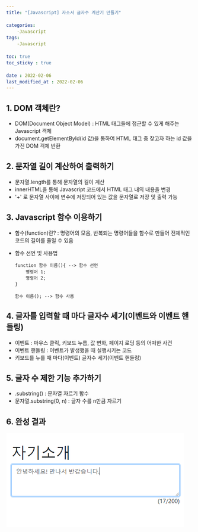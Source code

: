 ```yaml
---
title: "[Javascript] 자소서 글자수 계산기 만들기"

categories:
    -Javascript
tags:
    -Javascript

toc: true
toc_sticky : true

date : 2022-02-06
last_modified_at : 2022-02-06
---
```



## 1. DOM 객체란?
  - DOM(Document Object Model) : HTML 태그들에 접근할 수 있게 해주는 Javascript 객체
  - document.getElementById(id 값)을 통하여 HTML 태그 중 찾고자 하는 id 값을 가진 DOM 객체 반환
    <script src="https://gist.github.com/Namsang710/cd39b9102807465a0b5facf098afae99.js"></script>

## 2. 문자열 길이 계산하여 출력하기
  - 문자열.length를 통해 문자열의 길이 계산
  - innerHTML을 통해 Javascript 코드에서 HTML 태그 내의 내용을 변경
  - '+' 로 문자열 사이에 변수에 저장되어 있는 값을 문자열로 저장 및 출력 가능 
    <script src="https://gist.github.com/Namsang710/6b39c05cd9b66ca3d176807b5bd212cd.js"></script>

## 3. Javascript 함수 이용하기
  - 함수(function)란? : 명령어의 모음, 반복되는 명령어들을 함수로 만들어 전체적인 코드의 길이를 줄일 수 있음
  - 함수 선언 및 사용법
    ```
    function 함수 이름(){ --> 함수 선언
        명령어 1;
        명령어 2;
    }

    함수 이름(); --> 함수 사용
    ```

    <script src="https://gist.github.com/Namsang710/883570d61562c9e8e5475fd5a03afde6.js"></script>
  
## 4. 글자를 입력할 때 마다 글자수 세기(이벤트와 이벤트 핸들링)
  - 이벤트 : 마우스 클릭, 키보드 누름, 값 변화, 페이지 로딩 등의 어떠한 사건
  - 이벤트 핸들링 : 이벤트가 발생했을 때 실행시키는 코드
  - 키보드를 누를 때 마다(이벤트) 글자수 세기(이벤트 핸들링)
  <script src="https://gist.github.com/Namsang710/e9d356f88f3f8d05b6e37f4cc172e244.js"></script>

## 5. 글자 수 제한 기능 추가하기
  - .substring() : 문자열 자르기 함수
  - 문자열.substring(0, n) : 글자 수를 n만큼 자르기
  <script src="https://gist.github.com/Namsang710/c580acce1cf83781835155c816ba1a17.js"></script>

## 6. 완성 결과

  ![screenshot](/images/javascript/result2.PNG)